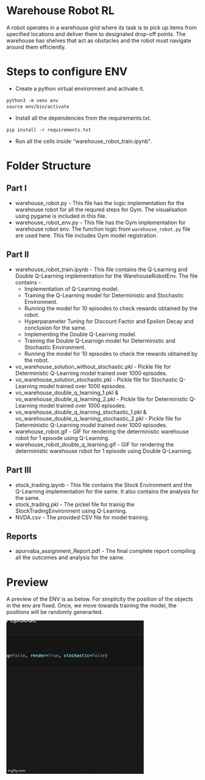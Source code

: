 # Warehouse Robot RL

A robot operates in a warehouse grid where its task is to pick up items from specified locations and deliver them to designated drop-off points. The warehouse has shelves that act as obstacles and the robot must navigate around them efficiently.

# Steps to configure ENV

- Create a python virtual environment and activate it.
```CMD
python3 -m venv env
source env/bin/activate
```
- Install all the dependencies from the requirements.txt.
```CMD
pip install -r requirements.txt
```
- Run all the cells inside "warehouse_robot_train.ipynb".

# Folder Structure

## Part I

- warehouse_robot.py - This file has the logic implementation for the warehouse robot for all the requred steps for Gym. The visualisation using pygame is included in this file.
- warehouse_robot_env.py - This file has the Gym implementation for warehouse robot env. The function logic from `warehouse_robot.py` file are used here. This file includes Gym model registration.

## Part II

- warehouse_robot_train.ipynb - This file contains the Q-Learning and Double Q-Learning implementation for the WarehouseRobotEnv. The file contains -
    - Implementation of Q-Learning model.
    - Training the Q-Learning model for Deterministic and Stochastic Environment.
    - Running the model for 10 episodes to check rewards obtained by the robot.
    - Hyperparameter Tuning for Discount Factor and Epsilon Decay and conclusion for the same.
    - Implementing the Double Q-Learning model.
    - Training the Double Q-Learnign model for Deterministic and Stochastic Environment.
    - Running the model for 10 episodes to check the rewards obtained by the robot.
- vo_warehouse_solution_without_stochastic.pkl - Pickle file for Deterministic Q-Learning model trained over 1000 episodes.
- vo_warehouse_solution_stochastic.pkl - Pickle file for Stochastic Q-Learning model trained over 1000 episodes.
- vo_warehouse_double_q_learning_1.pkl & vo_warehouse_double_q_learning_2.pkl - Pickle file for Deterministic Q-Learning model trained over 1000 episodes.
- vo_warehouse_double_q_learning_stochastic_1.pkl & vo_warehouse_double_q_learning_stochastic_2.pkl - Pickle file for Deterministic Q-Learning model trained over 1000 episodes.
- warehouse_robot.gif - GIF for rendering the deterministic warehouse robot for 1 episode using Q-Learning. 
- warehouse_robot_double_q_learning.gif - GIF for rendering the deterministic warehouse robot for 1 episode using Double Q-Learning.

## Part III

- stock_trading.ipynb - This file contains the Stock Environment and the Q-Learning implementation for the same. It also contains the analysis for the same.
- stock_trading.pkl - The pickel file for trainig the StockTradingEnvironment using Q-Learning.
- NVDA.csv - The provided CSV file for model training.

## Reports
- apurvaba_assignment_Report.pdf - The final complete report compiling all the outcomes and analysis for the same.

# Preview

A preview of the ENV is as below. For simplicity the position of the objects in the env are fixed. Once, we move towards training the model, the positions will be randomly generarted.

![Warehouse Robot GIF](warehouse_robot.gif)